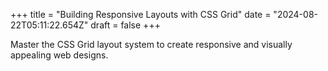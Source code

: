 +++
title = "Building Responsive Layouts with CSS Grid"
date = "2024-08-22T05:11:22.654Z"
draft = false
+++

  Master the CSS Grid layout system to create responsive and visually appealing web designs.
        